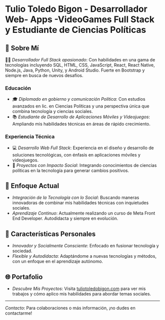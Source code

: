 # Tulio Toledo Bigon - Desarrollador Web- Apps -VideoGames Full Stack y Estudiante de Ciencias Políticas

## 🚀 Sobre Mí

👨‍💻 *Desarrollador Full Stack apasionado*: Con habilidades en una gama de tecnologías incluyendo SQL, HTML, CSS, JavaScript, React, React Native, Node.js, Java, Python, Unity, y Android Studio. Fuerte en Bootstrap y siempre en busca de nuevos desafíos.

### Educación
- 🎓 *Diplomado en gobierno y comunicación Política*: Con estudios avanzados en lic. en Ciencias Políticas y una perspectiva única que combina tecnología y ciencias sociales.
- 📚 *Estudiante de Desarrollo de Aplicaciones Móviles y Videojuegos*: Ampliando mis habilidades técnicas en áreas de rápido crecimiento.

### Experiencia Técnica
- 💻 *Desarrollo Web Full Stack*: Experiencia en el diseño y desarrollo de soluciones tecnológicas, con énfasis en aplicaciones móviles y videojuegos.
- 🌟 *Proyectos con Impacto Social*: Integrando conocimientos de ciencias políticas en la tecnología para generar cambios positivos.

## 🌱 Enfoque Actual

- *Integración de la Tecnología con lo Social*: Buscando maneras innovadoras de combinar mis habilidades técnicas con inquietudes sociales.
- *Aprendizaje Continuo*: Actualmente realizando un curso de Meta Front End Developer. Autodidacta y siempre en evolución.

## 💪 Características Personales

- *Innovador y Socialmente Consciente*: Enfocado en fusionar tecnología y sociedad.
- *Flexible y Autodidacta*: Adaptándome a nuevas tecnologías y métodos, con un enfoque en el aprendizaje autónomo.

## 🌐 Portafolio

- *Descubre Mis Proyectos*: Visita [tuliotoledobigon.com](http://tuliotoledobigon.com) para ver mis trabajos y cómo aplico mis habilidades para abordar temas sociales.

---
*Contacto*: Para colaboraciones o más información, ¡no dudes en contactarme!

